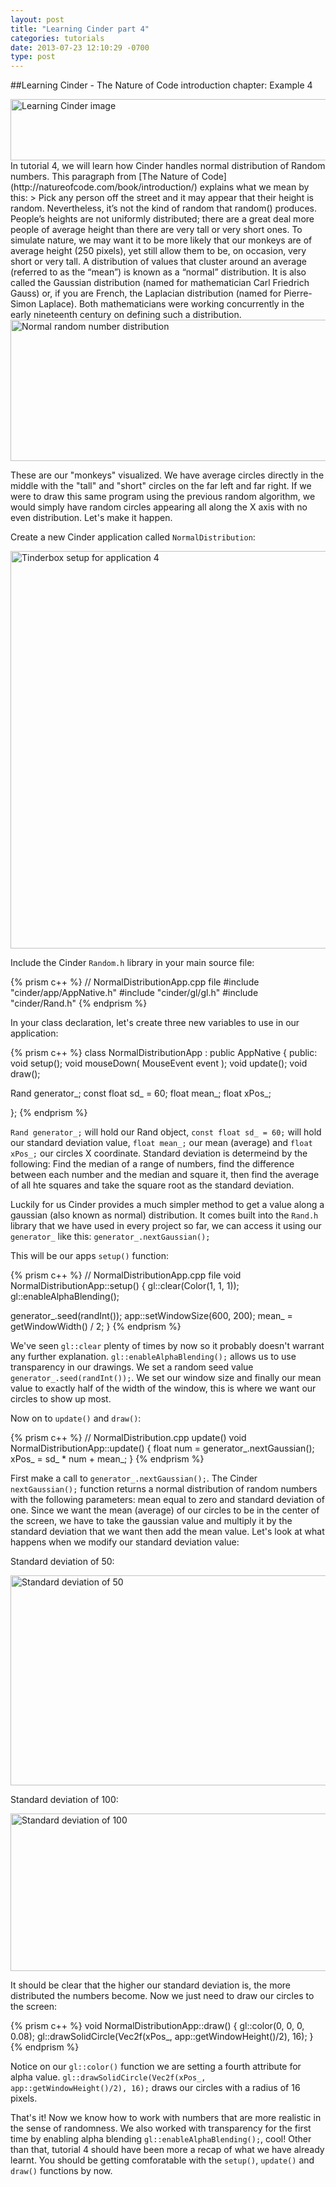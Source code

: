 ```yaml
---
layout: post
title: "Learning Cinder part 4"
categories: tutorials
date: 2013-07-23 12:10:29 -0700
type: post
---
```

##Learning Cinder - The Nature of Code introduction chapter: Example 4
<div class="image-wrap">
<img width="600" height="98" src="http://cdn.iamnayr.com/2013/07/learning-cinder.png" alt="Learning Cinder image" .>
</div>
In tutorial 4, we will learn how Cinder handles normal distribution of Random numbers.  This paragraph from [The Nature of Code](http://natureofcode.com/book/introduction/) explains what we mean by this:
>  Pick any person off the street and it may appear that their height is random. Nevertheless, it’s not the kind of random that random() produces. People’s heights are not uniformly distributed; there are a great deal more people of average height than there are very tall or very short ones. To simulate nature, we may want it to be more likely that our monkeys are of average height (250 pixels), yet still allow them to be, on occasion, very short or very tall. A distribution of values that cluster around an average (referred to as the “mean”) is known as a “normal” distribution. It is also called the Gaussian distribution (named for mathematician Carl Friedrich Gauss) or, if you are French, the Laplacian distribution (named for Pierre-Simon Laplace). Both mathematicians were working concurrently in the early nineteenth century on defining such a distribution.

<div class="image-wrap">
<img width='602' height='226' src="http://cdn.iamnayr.com/2013/07/noc-ex4.gif" alt="Normal random number distribution"/>
</div>

These are our "monkeys" visualized.  We have average circles directly in the middle with the "tall" and "short" circles on the far left and far right. If we were to draw this same program using the previous random algorithm, we would simply have random circles appearing all along the X axis with no even distribution. Let's make it happen.

Create a new Cinder application called `NormalDistribution`:
<div class="image-wrap">
<img width='814' height='636' src="http://cdn.iamnayr.com/2013/07/ex4-1.png" alt="Tinderbox setup for application 4"/>
</div>

Include the Cinder `Random.h` library in your main source file:

{% prism c++ %}
// NormalDistributionApp.cpp file
#include "cinder/app/AppNative.h"
#include "cinder/gl/gl.h"
#include "cinder/Rand.h"
{% endprism %}

In your class declaration, let's create three new variables to use in our application:

{% prism c++ %}
class NormalDistributionApp : public AppNative {
  public:
  void setup();
  void mouseDown( MouseEvent event ); 
  void update();
  void draw();

  Rand generator_;
  const float sd_ = 60;
  float mean_;
  float xPos_;
    
};
{% endprism %}

`Rand generator_;` will hold our Rand object, `const float sd_ = 60;` will hold our standard deviation value, `float mean_;` our mean (average) and `float xPos_;` our circles X coordinate.  Standard deviation is determeind by the following:  Find the median of a range of numbers, find the difference between each number and the median and square it, then find the average of all hte squares and take the square root as the standard deviation.

Luckily for us Cinder provides a much simpler method to get a value along a gaussian (also known as normal) distribution.  It comes built into the `Rand.h` library that we have used in every project so far, we can access it using our `generator_` like this: `generator_.nextGaussian();`

This will be our apps `setup()` function:

{% prism c++ %}
// NormalDistributionApp.cpp file
void NormalDistributionApp::setup()
{
  gl::clear(Color(1, 1, 1));
  gl::enableAlphaBlending();

  generator_.seed(randInt());
  app::setWindowSize(600, 200);
  mean_ = getWindowWidth() / 2;
}
{% endprism %}

We've seen `gl::clear` plenty of times by now so it probably doesn't warrant any further explanation.  `gl::enableAlphaBlending();` allows us to use transparency in our drawings.  We set a random seed value `generator_.seed(randInt());`.  We set our window size and finally our mean value to exactly half of the width of the window, this is where we want our circles to show up most.

Now on to `update()` and `draw()`:

{% prism c++ %}
// NormalDistribution.cpp update()
void NormalDistributionApp::update() 
{
  float num = generator_.nextGaussian();
  xPos_ = sd_ * num + mean_;
}
{% endprism %}

First make a call to `generator_.nextGaussian();`.  The Cinder `nextGaussian();` function returns a normal distribution of random numbers with the following parameters: mean equal to zero and standard deviation of one. Since we want the mean (average) of our circles to be in the center of the screen, we have to take the gaussian value and multiply it by the standard deviation that we want then add the mean value. Let's look at what happens when we modify our standard deviation value:

Standard deviation of 50:
<div class="image-wrap">
<img width='714' height='336' src="http://cdn.iamnayr.com/2013/07/sd-50.png" alt="Standard deviation of 50"/>
</div>

Standard deviation of 100:
<div class="image-wrap">
<img width='628' height='252' src="http://cdn.iamnayr.com/2013/07/sd-100.png" alt="Standard deviation of 100"/>
</div>

It should be clear that the higher our standard deviation is, the more distributed the numbers become.  Now we just need to draw our circles to the screen:

{% prism c++ %}
void NormalDistributionApp::draw() 
{
gl::color(0, 0, 0, 0.08);
gl::drawSolidCircle(Vec2f(xPos_, app::getWindowHeight()/2), 16);
}
{% endprism %}

Notice on our `gl::color()` function we are setting a fourth attribute for alpha value.  `gl::drawSolidCircle(Vec2f(xPos_, app::getWindowHeight()/2), 16);` draws our circles with a radius of 16 pixels.

That's it!  Now we know how to work with numbers that are more realistic in the sense of randomness. We also worked with transparency for the first time by enabling alpha blending `gl::enableAlphaBlending();`, cool! Other than that, tutorial 4 should have been more a recap of what we have already learnt. You should be getting comforatable with the `setup()`, `update()` and `draw()` functions by now.
